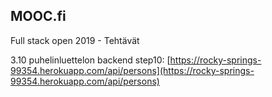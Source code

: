 ## MOOC.fi

Full stack open 2019 - Tehtävät

3.10 puhelinluettelon backend step10:
[https://rocky-springs-99354.herokuapp.com/api/persons](https://rocky-springs-99354.herokuapp.com/api/persons)